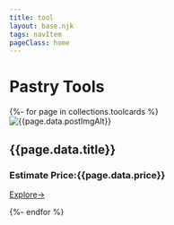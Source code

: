 ```yaml
---
title: tool
layout: base.njk
tags: navItem
pageClass: home
---
```

 <main>
 <h1 class="toolstitle">Pastry Tools</h1> 
     <selection class="tools-card">  
{%- for page in collections.toolcards %}
<div class="toolmaincontainer">
  <div class="toolmaincard">
   <div class="imgBx">
   <img src="{{page.data.postImg}}" alt="{{page.data.postImgAlt}}" >
        </div>
  <div class="contentBx">
      <h2 class="project-title">{{page.data.title}}</h2>
      <div class="price">
        <h3 class="project-price">Estimate Price:{{page.data.price}}</h2> 
      </div>
      <a href="{{page.url}}">Explore<span>&rarr;</span></a>
  </div>
  </div>
</div>

{%- endfor %}
  </selection>
    </main>

